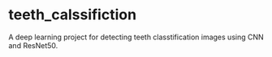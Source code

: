 # teeth_calssifiction
A deep learning project for detecting teeth classtification images using CNN and ResNet50.
